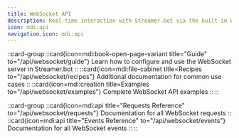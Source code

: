 ```yaml
---
title: WebSocket API
description: Real-time interaction with Streamer.bot via the built-in WebSocket server.
icon: mdi:api
navigation.icon: mdi:api
---
```



::card-group
  ::card{icon=mdi:book-open-page-variant title="Guide" to="/api/websocket/guide"}
    Learn how to configure and use the WebSocket server in Streamer.bot
  ::
  ::card{icon=mdi:file-cabinet title=Recipes to="/api/websocket/recipes"}
   Additional documentation for common use cases
  ::
  ::card{icon=mdi:creation title=Examples to="/api/websocket/examples"}
    Complete WebSocket API examples
  ::
::

::card-group
  ::card{icon=mdi:api title="Requests Reference" to="/api/websocket/requests"}
    Documentation for all WebSocket requests
  ::
  ::card{icon=mdi:api title="Events Reference" to="/api/websocket/events"}
    Documentation for all WebSocket events
  ::
::